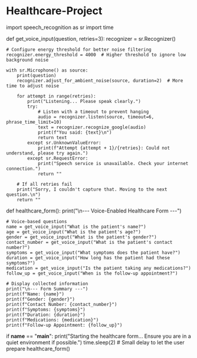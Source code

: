 # Healthcare-Project

import speech_recognition as sr
import time

def get_voice_input(question, retries=3):
    recognizer = sr.Recognizer()
    
    # Configure energy threshold for better noise filtering
    recognizer.energy_threshold = 4000  # Higher threshold to ignore low background noise

    with sr.Microphone() as source:
        print(question)
        recognizer.adjust_for_ambient_noise(source, duration=2)  # More time to adjust noise
        
        for attempt in range(retries):
            print("Listening... Please speak clearly.")
            try:
                # Listen with a timeout to prevent hanging
                audio = recognizer.listen(source, timeout=6, phrase_time_limit=10)
                text = recognizer.recognize_google(audio)
                print(f"You said: {text}\n")
                return text
            except sr.UnknownValueError:
                print(f"Attempt {attempt + 1}/{retries}: Could not understand, please try again.")
            except sr.RequestError:
                print("Speech service is unavailable. Check your internet connection.")
                return ""
        
        # If all retries fail
        print("Sorry, I couldn't capture that. Moving to the next question.\n")
        return ""

def healthcare_form():
    print("\n--- Voice-Enabled Healthcare Form ---")
    
    # Voice-based questions
    name = get_voice_input("What is the patient's name?")
    age = get_voice_input("What is the patient's age?")
    gender = get_voice_input("What is the patient's gender?")
    contact_number = get_voice_input("What is the patient's contact number?")
    symptoms = get_voice_input("What symptoms does the patient have?")
    duration = get_voice_input("How long has the patient had these symptoms?")
    medication = get_voice_input("Is the patient taking any medications?")
    follow_up = get_voice_input("When is the follow-up appointment?")

    # Display collected information
    print("\n--- Form Summary ---")
    print(f"Name: {name}")
    print(f"Gender: {gender}")
    print(f"Contact Number: {contact_number}")
    print(f"Symptoms: {symptoms}")
    print(f"Duration: {duration}")
    print(f"Medications: {medication}")
    print(f"Follow-up Appointment: {follow_up}")

if __name__ == "__main__":
    print("Starting the healthcare form... Ensure you are in a quiet environment if possible.")
    time.sleep(2)  # Small delay to let the user prepare
    healthcare_form()
